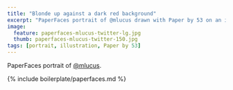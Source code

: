 ```yaml
---
title: "Blonde up against a dark red background"
excerpt: "PaperFaces portrait of @mlucus drawn with Paper by 53 on an iPad."
image: 
  feature: paperfaces-mlucus-twitter-lg.jpg
  thumb: paperfaces-mlucus-twitter-150.jpg
tags: [portrait, illustration, Paper by 53]
---
```


PaperFaces portrait of [@mlucus](http://twitter.com/mlucus).

{% include boilerplate/paperfaces.md %}